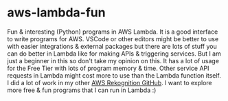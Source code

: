 # aws-lambda-fun
Fun &amp; interesting (Python) programs in AWS Lambda. It is a good interface to write programs for AWS. VSCode or other editors might be better to use with easier integrations & external packages but there are lots of stuff you can do better in Lambda like for making APIs & triggering services. But I am just a beginner in this so don't take my opinion on this. It has a lot of usage for the Free Tier with lots of program memory & time. Other service API requests in Lambda might cost more to use than the Lambda function itself. I did a lot of work in my other [AWS Rekognition GitHub](https://github.com/San1dh/aws-rekognition-face-detection). I want to explore more free & fun programs that I can run in Lambda :)
